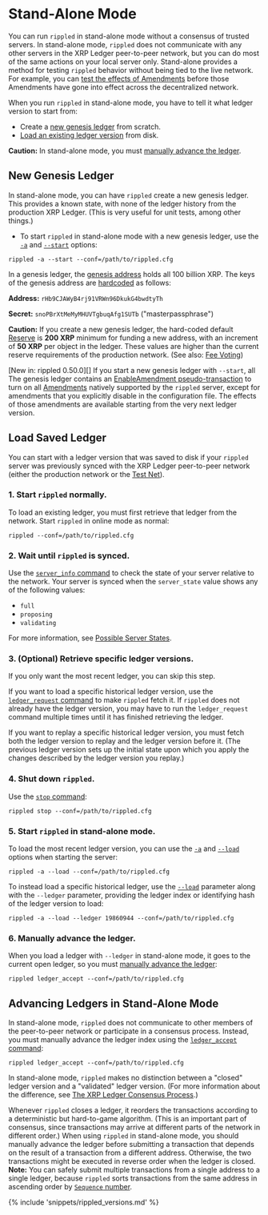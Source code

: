 # Stand-Alone Mode

You can run `rippled` in stand-alone mode without a consensus of trusted servers. In stand-alone mode, `rippled` does not communicate with any other servers in the XRP Ledger peer-to-peer network, but you can do most of the same actions on your local server only. Stand-alone provides a method for testing `rippled` behavior without being tied to the live network. For example, you can [test the effects of Amendments](concept-amendments.html#testing-amendments) before those Amendments have gone into effect across the decentralized network.

When you run `rippled` in stand-alone mode, you have to tell it what ledger version to start from:

* Create a [new genesis ledger](#new-genesis-ledger) from scratch.
* [Load an existing ledger version](#load-saved-ledger) from disk.

**Caution:** In stand-alone mode, you must [manually advance the ledger](#advancing-ledgers-in-stand-alone-mode).


## New Genesis Ledger

In stand-alone mode, you can have `rippled` create a new genesis ledger. This provides a known state, with none of the ledger history from the production XRP Ledger. (This is very useful for unit tests, among other things.)

* To start `rippled` in stand-alone mode with a new genesis ledger, use the [`-a`](https://wiki.ripple.com/Rippled#--standalone.2C_-a) and [`--start`](https://wiki.ripple.com/Rippled#--start) options:

```
rippled -a --start --conf=/path/to/rippled.cfg
```

In a genesis ledger, the [genesis address](concept-accounts.html#special-addresses) holds all 100 billion XRP. The keys of the genesis address are [hardcoded](https://github.com/ripple/rippled/blob/94ed5b3a53077d815ad0dd65d490c8d37a147361/src/ripple/app/ledger/Ledger.cpp#L184) as follows:

**Address:** `rHb9CJAWyB4rj91VRWn96DkukG4bwdtyTh`

**Secret:** `snoPBrXtMeMyMHUVTgbuqAfg1SUTb` ("masterpassphrase")

**Caution:** If you create a new genesis ledger, the hard-coded default [Reserve](concept-reserves.html) is **200 XRP** minimum for funding a new address, with an increment of **50 XRP** per object in the ledger. These values are higher than the current reserve requirements of the production network. (See also: [Fee Voting](concept-fee-voting.html))

[New in: rippled 0.50.0][] If you start a new genesis ledger with `--start`, all The genesis ledger contains an [EnableAmendment pseudo-transaction](reference-transaction-format.html#enableamendment) to turn on all [Amendments](concept-amendments.html) natively supported by the `rippled` server, except for amendments that you explicitly disable in the configuration file. The effects of those amendments are available starting from the very next ledger version.


## Load Saved Ledger

You can start with a ledger version that was saved to disk if your `rippled` server was previously synced with the XRP Ledger peer-to-peer network (either the production network or the [Test Net](tutorial-rippled-setup.html#parallel-networks)).

### 1. Start `rippled` normally.

To load an existing ledger, you must first retrieve that ledger from the network. Start `rippled` in online mode as normal:

```
rippled --conf=/path/to/rippled.cfg
```

### 2. Wait until `rippled` is synced.

Use the [`server_info` command](reference-rippled.html#server-info) to check the state of your server relative to the network. Your server is synced when the `server_state` value shows any of the following values:

* `full`
* `proposing`
* `validating`

For more information, see [Possible Server States](reference-rippled.html#possible-server-states).

### 3. (Optional) Retrieve specific ledger versions.

If you only want the most recent ledger, you can skip this step.

If you want to load a specific historical ledger version, use the [`ledger_request` command](reference-rippled.html#ledger-request) to make `rippled` fetch it. If `rippled` does not already have the ledger version, you may have to run the `ledger_request` command multiple times until it has finished retrieving the ledger.

If you want to replay a specific historical ledger version, you must fetch both the ledger version to replay and the ledger version before it. (The previous ledger version sets up the initial state upon which you apply the changes described by the ledger version you replay.)

### 4. Shut down `rippled`.

Use the [`stop` command](reference-rippled.html#stop):

```
rippled stop --conf=/path/to/rippled.cfg
```

### 5. Start `rippled` in stand-alone mode.

To load the most recent ledger version, you can use the [`-a`](https://wiki.ripple.com/Rippled#--standalone.2C_-a) and [`--load`](https://wiki.ripple.com/Rippled#--load) options when starting the server:

```
rippled -a --load --conf=/path/to/rippled.cfg
```

To instead load a specific historical ledger, use the [`--load`](https://wiki.ripple.com/Rippled#--load) parameter along with the `--ledger` parameter, providing the ledger index or identifying hash of the ledger version to load:

```
rippled -a --load --ledger 19860944 --conf=/path/to/rippled.cfg
```

### 6. Manually advance the ledger.

When you load a ledger with `--ledger` in stand-alone mode, it goes to the current open ledger, so you must [manually advance the ledger](#advancing-ledgers-in-stand-alone-mode):

```
rippled ledger_accept --conf=/path/to/rippled.cfg
```


## Advancing Ledgers in Stand-Alone Mode

In stand-alone mode, `rippled` does not communicate to other members of the peer-to-peer network or participate in a consensus process. Instead, you must manually advance the ledger index using the [`ledger_accept` command](reference-rippled.html#ledger-accept):

```
rippled ledger_accept --conf=/path/to/rippled.cfg
```

In stand-alone mode, `rippled` makes no distinction between a "closed" ledger version and a "validated" ledger version. (For more information about the difference, see [The XRP Ledger Consensus Process](concept-consensus.html).)

Whenever `rippled` closes a ledger, it reorders the transactions according to a deterministic but hard-to-game algorithm. (This is an important part of consensus, since transactions may arrive at different parts of the network in different order.) When using `rippled` in stand-alone mode, you should manually advance the ledger before submitting a transaction that depends on the result of a transaction from a different address. Otherwise, the two transactions might be executed in reverse order when the ledger is closed. **Note:** You can safely submit multiple transactions from a single address to a single ledger, because `rippled` sorts transactions from the same address in ascending order by [`Sequence` number](reference-transaction-format.html#common-fields).

{% include 'snippets/rippled_versions.md' %}
